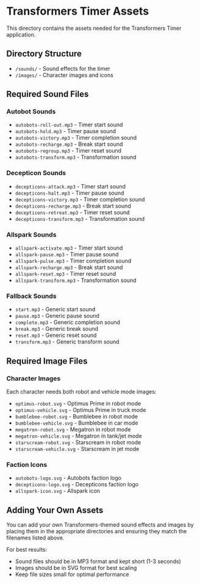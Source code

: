 # Transformers Timer Assets

This directory contains the assets needed for the Transformers Timer application.

## Directory Structure

- `/sounds/` - Sound effects for the timer
- `/images/` - Character images and icons

## Required Sound Files

### Autobot Sounds
- `autobots-roll-out.mp3` - Timer start sound
- `autobots-hold.mp3` - Timer pause sound
- `autobots-victory.mp3` - Timer completion sound
- `autobots-recharge.mp3` - Break start sound
- `autobots-regroup.mp3` - Timer reset sound
- `autobots-transform.mp3` - Transformation sound

### Decepticon Sounds
- `decepticons-attack.mp3` - Timer start sound
- `decepticons-halt.mp3` - Timer pause sound
- `decepticons-victory.mp3` - Timer completion sound
- `decepticons-recharge.mp3` - Break start sound
- `decepticons-retreat.mp3` - Timer reset sound
- `decepticons-transform.mp3` - Transformation sound

### Allspark Sounds
- `allspark-activate.mp3` - Timer start sound
- `allspark-pause.mp3` - Timer pause sound
- `allspark-pulse.mp3` - Timer completion sound
- `allspark-recharge.mp3` - Break start sound
- `allspark-reset.mp3` - Timer reset sound
- `allspark-transform.mp3` - Transformation sound

### Fallback Sounds
- `start.mp3` - Generic start sound
- `pause.mp3` - Generic pause sound
- `complete.mp3` - Generic completion sound
- `break.mp3` - Generic break sound
- `reset.mp3` - Generic reset sound
- `transform.mp3` - Generic transform sound

## Required Image Files

### Character Images
Each character needs both robot and vehicle mode images:

- `optimus-robot.svg` - Optimus Prime in robot mode
- `optimus-vehicle.svg` - Optimus Prime in truck mode
- `bumblebee-robot.svg` - Bumblebee in robot mode
- `bumblebee-vehicle.svg` - Bumblebee in car mode
- `megatron-robot.svg` - Megatron in robot mode
- `megatron-vehicle.svg` - Megatron in tank/jet mode
- `starscream-robot.svg` - Starscream in robot mode
- `starscream-vehicle.svg` - Starscream in jet mode

### Faction Icons
- `autobots-logo.svg` - Autobots faction logo
- `decepticons-logo.svg` - Decepticons faction logo
- `allspark-icon.svg` - Allspark icon

## Adding Your Own Assets

You can add your own Transformers-themed sound effects and images by placing them in the appropriate directories and ensuring they match the filenames listed above.

For best results:
- Sound files should be in MP3 format and kept short (1-3 seconds)
- Images should be in SVG format for best scaling
- Keep file sizes small for optimal performance
